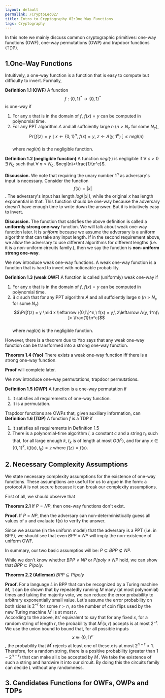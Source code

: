 ```yaml
---
layout: default
permalink: /CryptoLec02/
title: Intro to Cryptography 02:One Way Functions
tags: Cryptography
---
```


In this note we mainly discuss common cryptographic primitives: one-way functions (OWF), one-way permutations (OWP) and trapdoor functions (TDP).

## 1.One-Way Functions

Intuitively, a one-way function is a function that is easy to compute but difficulty to invert. Formally,

**Definition 1.1 (OWF)** A function $$f: \{0,1\}^* \rightarrow \{0,1\}^*$$ is one-way if  

1. For any $x$ that is in the domain of $f$, $f(x)=y$ can be computed in polynomial time.  
2. For any PPT algorithm $A$ and all suffciently large $n$ ($n>N_c$ for some $N_c$),  
$$\Pr[f(z) = y \mid x \leftarrow \{0,1\}^n,\ f(x) = y,\ z\leftarrow A(y, 1^n)\ ]\leq negl(n)$$  
where $negl(n)$ is the negligible function.

**Definition 1.2 (negligible function)** A function $negl(\cdot)$ is negligible if $\forall$ $c>0$ $\exists$ $N_c$ such that $\forall$ $n>N_c$, $negl(n)<\frac{1}{n^c}$.  

**Discussion.** We note that requiring the unary number $1^n$ as adversary's input is necessary. Consider the function $$f(x) = \lvert x\rvert$$. The adversary's input has length $log(\lvert x \rvert)$, while the original $x$ has length exponential in that. This function should be one-way because the adversary doesn't have enough time to write down the answer. But it is intuitively easy to invert. 

**Discussion.** The function that satisfies the above definition is called a **uniformly strong one-way** function. We will talk about weak one-way function later. It is *uniform* because we assume the adversary is a uniform algorithm that can take any input length. If in the second requirement above, we allow the adversary to use different algorithms for different lengths (i.e. it is a non-uniform circuits family.), then we say the function is **non-uniform strong one-way**.   

We now introduce weak one-way functions. A weak one-way function is a function that is hard to invert with noticeable probability.

**Definition 1.3 (weak OWF)** A function is called (uniformly) weak one-way if  

1. For any $x$ that is in the domain of $f$, $f(x)=y$ can be computed in polynomial time.  
2. $\exists\ c$ such that for any PPT algorithm $A$ and all suffciently large $n$ ($n>N_c$ for some $N_c$) 
$$\Pr[f(z) = y \mid x \leftarrow \{0,1\}^n,\ f(x) = y,\ z\leftarrow A(y, 1^n)\ ]> \frac{1}{n^c}$$  
where $negl(n)$ is the negligible function.

However, there is a theorem due to Yao says that any weak one-way function can be transformed into a strong one-way function.  

**Theorem 1.4 (Yao)** There exists a weak one-way function iff there is a strong one-way function.  

**Proof** will complete later.

We now introduce one-way permutations,  trapdoor permutations.  

**Definition 1.5 (OWP)** A function is a one-way permutation if 
1. It satisfies all requirements of one-way function.
2. It is a permutation.

Trapdoor functions are OWPs that, given auxiliary information, can 
**Definition 1.6 (TDP)** A function $f$ is a TDP if  
1. It satisfies all requirements in Definition 1.5  
2. There is a polynomial-time algorithm $I$, a constant $c$ and a string $t_k$ such that, for all large enough $k$, $t_k$ is of length at most $O(k^c)$, and for any $x\in \{0,1\}^k$, $I(f(x), t_k) = z$ where $f(z) = f(x)$.

## 2. Necessary Complexity Assumptions

We state necessary complexity assumptions for the existence of one-way functions. These assumptions are useful for us to argue in the form: a protocol $A$ is not secure because it can break our complexity assumptions.  

First of all, we should observe that  
 
**Theorem 2.1** If $P=NP$, then one-way functions don't exist.  

**Proof.** If $P=NP$, then the adversary can non-deterministically guess all values of $x$ and evaluate f(x) to verify the answer.  

Since we assume (in the uniform model) that the adversary is a PPT (i.e. in BPP), we should see that even $BPP = NP$ will imply the non-existence of uniform OWF. 

In summary, our two basic assumptios will be: $P\subseteq BPP \not\subseteq NP$.

While we don't know whether $BPP \neq NP$ or $P/poly \neq NP$ hold, we can show that $BPP \subseteq P/poly$.  

**Theorem 2.2 (Adleman)** $BPP\subseteq P/poly$  

**Proof.** For a language $L$ in BPP that can be recognized by a Turing machine $M$, it can be shown that by repeatedly running $M$ many (at most polynomial) times and taking the majority vote, we can reduce the error probability to arbitrary exponentially small value. Let's assume the error probability on both sides is $2^{-r}$ for some $r>n$, so the number of coin flips used by the new Turing machine $M^\prime$ is at most $r$.  
    According to the above, its' equivalent to say that for any fixed $x$, for a random string of length $r$, the probability that $M^\prime(x, r)$ accepts is at most $2^{-r}$. We use the union bound to bound that, for all possible inputs $$x\in \{0,1\}^n$$, the probability that $M^\prime$ rejects at least one of these $x$ is at most $2^{n-r} < 1$. Therefore, for a random string, there is a positive probability (greater than $1-2^{n-r}$) that can make all $x$ be accepted by $M^\prime$. We take the existence of such a string and hardwire it into our circuit. By doing this the circuits family can decide $L$ without any randomness.  
    
## 3. Candidates Functions for OWFs, OWPs and TDPs  



